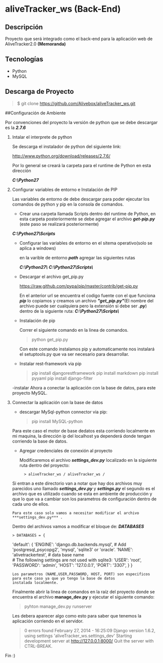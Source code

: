 
aliveTracker_ws (Back-End)
==========================

## Descripción ##

Proyecto que será integrado como el back-end para la aplicación web de AliveTracker2.0 **(Memoranda)**

## Tecnologías ##
 - Python 
 - MySQL

## Descarga de Proyecto

> $ git clone https://github.com/Alivebox/aliveTracker_ws.git

##Configuración de Ambiente

Por convenciones del proyecto la versión de python que se debe descargar es la ***2.7.6***

 1. Intalar el interprete de python

    Se descarga el instalador de python del siguiente link:

    http://www.python.org/download/releases/2.7.6/
    
    Por lo general se creará la carpeta para el runtime de Python en esta dirección
    
     ***C:\Python27***
    
 2. Configurar variables de entorno e Instalación de PIP
    
    Las variables de entorno de debe descargar para poder ejecutar 
    los comandos de python y pip en la consola de comandos.
    
    - Crear una carpeta llamada Scripts dentro del runtime de Python, en esta carpeta posteriormente se debe agregar el archivo     ***get-pip.py*** (este paso se realizará posteriormente)
        
     ***C:\Python27\Scripts***

    - Configurar las variables de entorno en el sitema operativo(solo se aplica a windows)
        
        en la varible de entorno ***path*** agregar las siguientes rutas
        
       ***C:\Python27\\***
       ***C:\Python27\Scripts\\***
       
    - Descargar el archivo get_pip.py
        
        https://raw.github.com/pypa/pip/master/contrib/get-pip.py
        
        En el anterior url se encuentra el codigo fuente con el que funciona ***pip*** lo copiamos y creamos un archivo ***"get_pip.py"***(El nombre del archivo puede ser cualquiera pero la extensión si debe ser ***.py***) dentro de la siguiente ruta:
        ***C:\Python27\Scripts\\***
        
    - Instalación de pip
        
        Correr el siguiente comando en la linea de comandos.

        > python get_pip.py
        
        Con este comando instalamos pip y automaticamente         nos instalará el setuptools.py que va ser                 necesario para desarrollar.
        
    - Instalar rest-framework via pip 
        
        > pip install djangorestframework
          pip install markdown
          pip install pyyaml
          pip install django-filter
          
    -instalar 
        Ahora a conectar la aplicación con la base de datos, para este proyecto MySQL.

 3. Connectar la aplicación con la base de datos
    
    - descargar MySql-python connector via pip:
        
        > pip install MySQL-python
    
    Para este caso el motor de base dedatos esta corriendo localmente en mi maquina, 
la dirección ip del localhost ya dependerá donde tengan corriendo la base de datos. 

    - Agregar credenciales de conexión al proyecto 
    
        Modificaremos el archivo ***settings_dev.py*** localizado en la siguiente ruta dentro del proyecto:
    

            > aliveTracker_ws / aliveTracker_ws /

     Si entran a este directorio van a notar que hay dos archivos muy parecidos uno llamado ***settings_dev.py*** y                     ***settings.py***
        el segundo es el archivo que es utilizado cuando se esta en ambiente de producción y que lo que va a cambiar son los            parametros de configuración dentro de cada uno de ellos.

        Para este caso solo vamos a necesitar modificar el archivo ***settings_dev.py*** .

     Dentro del archivos vamos a modificar el bloque de: ***DATABASES***

        > DATABASES = {
      'default': {
         'ENGINE': 'django.db.backends.mysql', # Add 'postgresql_psycopg2', 'mysql', 'sqlite3' or 'oracle'.
          'NAME': 'alivetrackertest',  # data base name  
         # The following settings are not used with sqlite3:
         'USER': 'root',
         'PASSWORD': 'admin',
         'HOST': '127.0.0.1',
         'PORT': '3307',
      }
    }

        Los parametros (NAME,USER,PASSWORD, HOST, PORT) son especificos para este caso ya que yo tengo la base de datos                 instalada localmente.
        
    Finalmente abrir la linea de comandos en la raíz del proyecto donde se encuentra el archivo **manage_dev.py** y ejecutar el     siguiente comando: 

    > pyhton manage_dev.py runserver

    Les debera aparecer algo como esto para saber que tenemos la aplicación corriendo en el servidor. 
    > 0 errors found
    February 27, 2014 - 16:25:09
    Django version 1.6.2, using settings 'aliveTracker_ws.settings_dev'
    Starting development server at http://127.0.0.1:8000/
    Quit the server with CTRL-BREAK.

Fin  :)